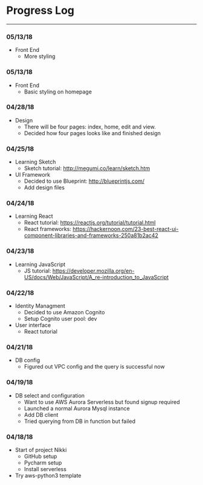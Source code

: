 # Progress Log
---
### 05/13/18
- Front End
  - More styling

### 05/13/18
- Front End
  - Basic styling on homepage

### 04/28/18
- Design
  - There will be four pages: index, home, edit and view.
  - Decided how four pages looks like and finished design

### 04/25/18
- Learning Sketch
  - Sketch tutorial: http://megumi.co/learn/sketch.htm
- UI Framework
  - Decided to use Blueprint: http://blueprintjs.com/
  - Add design files

### 04/24/18
- Learning React
  - React tutorial: https://reactjs.org/tutorial/tutorial.html
  - React frameworks: https://hackernoon.com/23-best-react-ui-component-libraries-and-frameworks-250a81b2ac42

### 04/23/18
- Learning JavaScript
  - JS tutorial: https://developer.mozilla.org/en-US/docs/Web/JavaScript/A_re-introduction_to_JavaScript

### 04/22/18
- Identity Managment
  - Decided to use Amazon Cognito
  - Setup Cognito user pool: dev
- User interface
  - React tutorial

### 04/21/18
- DB config
  - Figured out VPC config and the query is successful now

### 04/19/18
- DB select and configuration
  - Want to use AWS Aurora Serverless but found signup required
  - Launched a normal Aurora Mysql instance
  - Add DB client
  - Tried querying from DB in function but failed

### 04/18/18
- Start of project Nikki
  - GitHub setup
  - Pycharm setup
  - Install serverless
- Try aws-python3 template
